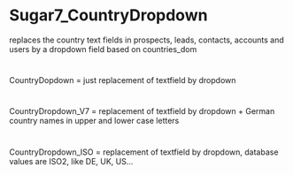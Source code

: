 # Sugar7_CountryDropdown
replaces the country text fields in prospects, leads, contacts, accounts and users by a dropdown field based on countries_dom
#
CountryDopdown = just replacement of textfield by dropdown
#
CountryDropdown_V7 = replacement of textfield by dropdown + German country names in upper and lower case letters
#
CountryDropdown_ISO = replacement of textfield by dropdown, database values are ISO2, like DE, UK, US...
#
